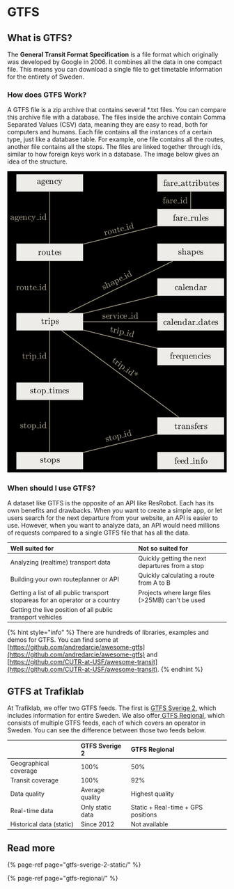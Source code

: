 # GTFS

## What is GTFS?

The **General Transit Format Specification** is a file format which originally was developed by Google in 2006. It combines all the data in one compact file. This means you can download a single file to get timetable information for the entirety of Sweden.

### How does GTFS Work?

A GTFS file is a zip archive that contains several \*.txt files. You can compare this archive file with a database. The files inside the archive contain Comma Separated Values \(CSV\) data, meaning they are easy to read, both for computers and humans. Each file contains all the instances of a certain type, just like a database table. For example, one file contains all the routes, another file contains all the stops.  The files are linked together through ids, similar to how foreign keys work in a database. The image below gives an idea of the structure.

![The structure of a GTFS dataset](../../../.gitbook/assets/image%20%2814%29.png)

### When should I use GTFS?

A dataset like GTFS is the opposite of an API like ResRobot. Each has its own benefits and drawbacks. When you want to create a simple app, or let users search for the next departure from your website, an API is easier to use. However, when you want to analyze data, an API would need millions of requests compared to a single GTFS file that has all the data.

| Well suited for | Not so suited for |
| :--- | :--- |
| Analyzing \(realtime\) transport data | Quickly getting the next departures from a stop |
| Building your own routeplanner or API | Quickly calculating a route from A to B |
| Getting a list of all public transport stopareas for an operator or a country | Projects where large files \(&gt;25MB\) can't be used |
| Getting the live position of all public transport vehicles |  |

{% hint style="info" %}
There are hundreds of libraries, examples and demos for GTFS. You can find some at [https://github.com/andredarcie/awesome-gtfs](https://github.com/andredarcie/awesome-gtfs) and [https://github.com/CUTR-at-USF/awesome-transit](https://github.com/CUTR-at-USF/awesome-transit). 
{% endhint %}

## GTFS at Trafiklab

At Trafiklab, we offer two GTFS feeds. The first is [GTFS Sverige 2](https://www.trafiklab.se/api/gtfs-sverige-2), which includes information for entire Sweden. We also offer[ GTFS Regional](https://www.trafiklab.se/api/gtfs-regional-beta), which consists of multiple GTFS feeds, each of which covers an operator in Sweden. You can see the difference between those two feeds below.

|  | GTFS Sverige 2  | GTFS Regional |
| :--- | :--- | :--- |
| Geographical coverage | 100% | 50% |
| Transit coverage | 100% | 92% |
| Data quality | Average quality | Highest quality |
| Real-time data | Only static data | Static + Real-time + GPS positions |
| Historical data \(static\) | Since 2012 | Not available |

## Read more

{% page-ref page="gtfs-sverige-2-static/" %}

{% page-ref page="gtfs-regional/" %}

